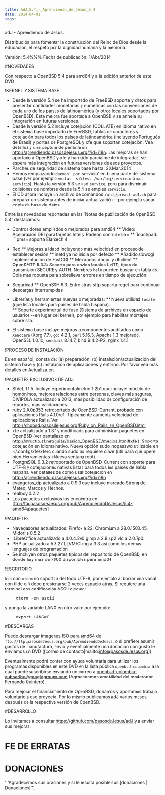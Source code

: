 ```yaml
---
title: AdJ_5.4_-_Aprendiendo_de_Jesus_5.4
date: 2014-04-01
tags:
---
```

adJ - Aprendiendo de Jesús.

Distribución para fomentar la construcción del Reino de Dios desde 
la educación, el respeto por la dignidad humana y la memoria.

Versión: 5.4%%%
Fecha de publicación: 1/Abr/2014

#NOVEDADES

Con respecto a OpenBSD 5.4 para amd64 y a la edición anterior de este DVD


!KERNEL Y SISTEMA BASE

* Desde la versión 5.4 se ha importado de FreeBSD soporte y datos para presentar cantidades monetarias y numéricas con las convenciones de cada uno de los países de latinoamérica (y otros locales soportados por OpenBSD).  Esta mejora fue aportada a OpenBSD y se anhela su integración en futuras versiones.
* Desde la versión 5.2 incluye cotejación (COLLATE) en idioma nativo en el sistema base importado de FreeBSD, tablas de caracteres y cotejación para todos los países de latinoamérica (incluyendo Portugués de Brasil) y portes de PostgreSQL y xfe que soportan cotejación. Vea detalles y una captura de pantalla en http://aprendiendo.pasosdejesus.org/?id=i18n.  Las mejoras se han aportado a OpenBSD y xfe y han sido parcialmente integradas, se espera más integración en futuras versiones de esos proyectos.
* Parches de seguridad de sistema base hasta:  20.Mar.2014
* Hemos remplazando `daemon' por `servicio' en buena parte del sistema base (ver por ejemplo ```vmstat -s``` o ```less /var/log/servicio``` o ```man servicio```).  Hasta la versión 5.3 se usó ```service```, pero para disminuir colisiones de nombres desde la 5.4 se emplea ```servicio```.
* El CD ahora incluye un archivo de comandos ```/util/preact-adJ.sh``` para preparar un sistema antes de iniciar actualización --por ejemplo sacar copia de base de datos.

Entre las novedades reportadas en las `Notas de publicación de OpenBSD 5.4' destacamos:

* Controaldores ampliados o mejorados para amd64
** Vídeo: Acelaracion DRI para tarjetas Intel y Radeon con ```inteldrm``` 
** Touchpad: ```pms= soporta Elantech 4

* Red
** Mejoras a ldapd incluyendo más velocidad en proceso de establecer sesión
** inetd ya no inicia por defecto 
** Añadido slowcgi implementación de FastCGI
** Mejorados dhcpd y dhclient
** OpenSMTP 5.3.3: Soporte para envíos locales LMTP, tipos de transmisión SECURE y AUTH. Nombres ```helo``` pueden buscar en tabla ```db```. Cola más robusta para sobrellevar errores en tiempo de ejecución.


* Seguridad
** OpenSSH 6.3. Entre otras sftp soporta reget para continuar descargas interrumpidas

* Librerías y herramientas nuevas o mejoradas: 
** Nueva utilidad ```locale``` (que lista locales para países de habla hispana).  
** Soporte experimental de fuse (Sistema de archivos en espacio de usuarios --en lugar del kernel), por ejemplo para habilitar montajes sobre ssh.

* El sistema base incluye mejoras a componentes auditados como ```Xenocara``` (Xorg 7.7), ```gcc``` 4.2.1, ```perl``` 5.16.3, Apache 1.3 mejorado, OpenSSL 1.0.1c, ```sendmail``` 8.14.7, bind 9.4.2-P2, nginx 1.4.1


!PROCESO DE INSTALACIÓN

Es en español, consta de: (a) preparación, (b) instalación/actualización del sistema base y (c) instalación de aplicaciones y entorno.  Por favor vea más detalles en Actualiza.txt


!PAQUETES EXCLUSIVOS DE ADJ

* SIVeL 1.1.5. Incluye experimentalmetne 1.2b1 que incluye: módulo de homónimos, mejores relaciones entre personas, claves más seguras, DIVIPOLA actualizado a 2013, más posibilidad de configuración de reportes, más validaciones.
* ruby 2.0.0p353 retroportado de OpenBSD-Current, probado con aplicaciones Rails 4.1.0rc1.  Tipicamente aumenta velocidad de aplicaciones Rails.  Ver  http://dhobsd.pasosdejesus.org/Ruby_on_Rails_en_OpenBSD.html
* xfe actualizado a 1.37 y modificado para administrar paquetes en OpenBSD (ver pantallazo en http://structio.sf.net/guias/basico_OpenBSD/medios.html#xfe ). Soporta cotejación en idioma nativo.  Nueva opción sudo_nopasswd utilizable en ~/.config/xfe/xferc cuando sudo no requiere clave (útil para que opere bien Herramientas->Nueva ventana root).
* PostgreSQL 9.3.2 retroportado de OpenBSD-Current con soporte para UTF-8 y cotejaciones nativas listas para todos los paises de habla hispana. Ver detalles de como usar cotejación en http://aprendiendo.pasosdejesus.org/?id=i18n
* evangelios_dp actualizado a 0.9.3 que incluye marcado Strong de Mateo, Marcos y Hechos.
* realboy 0.2.2
* Los paquetes exclusivos los encuentra en [ftp://ftp.pasosdeJesus.org/pub/AprendiendoDeJesus/5.4-amd64/paquetes]


!PAQUETES

* Navegadores actualizados: Firefox a 22, Chromium a 28.0.1500.45, Midori a 0.5.2
* !LibreOffice actualizado a 4.0.4.2v0 gimp a 2.8.4p2 vlc a 2.0.7p0.
* PHP actualizado a 5.3.27 LLVM/Clang a 3.3 asi como los demás lenguajes de programación
* Se incluyen otros paquetes típicos del repositorio de OpenBSD, en donde hay   más de 7900 disponibles para amd64

!ESCRITORIO

```ksh``` con ```xterm``` no soportan del todo UTF-8, por ejemplo al borrar una vocal con tilde o ñ debe presionarse 2 veces espacio atras.  Si requiere una terminal con codificación ASCII ejecute:
<pre>
    xterm -en ascii
</pre>
y ponga la variable LANG en otro valor por ejemplo:
<pre>
    export LANG=C
</pre>


#DESCARGAS

Puede descargar imagenes ISO para amd64 de ```ftp://ftp.pasosdeJesus.org/pub/AprendiendoDeJesus```, o si prefiere asumir gastos de manufactura, envío y eventualmente una donación con gusto le enviamos un DVD ([correo de contacto|mailto:info@pasosdeJesus.org]).

Eventualmente podrá contar con ayuda voluntaria para utilizar los programas disponibles en este DVD en la lista pública ```openbsd-colombia``` a la cual puede suscribirse enviando un correo a openbsd-colombia-subscribe@googlegroups.com (Agradecemos amabilidad del moderador Fernando Quintero).

Para mejorar el financiamiento de OpenBSD, donamos y aportamos trabajo voluntario a ese proyecto.  Por lo mismo publicamos adJ varios meses después de la respectiva versión de OpenBSD.


#DESARROLLO

Lo invitamos a consultar https://github.com/pasosdeJesus/adJ y a enviar sus mejoras.


# FE DE ERRATAS

# DONACIONES 
'''Agradecemos sus oraciones y si le resulta posible sus [donaciones | Donaciones]'''.
